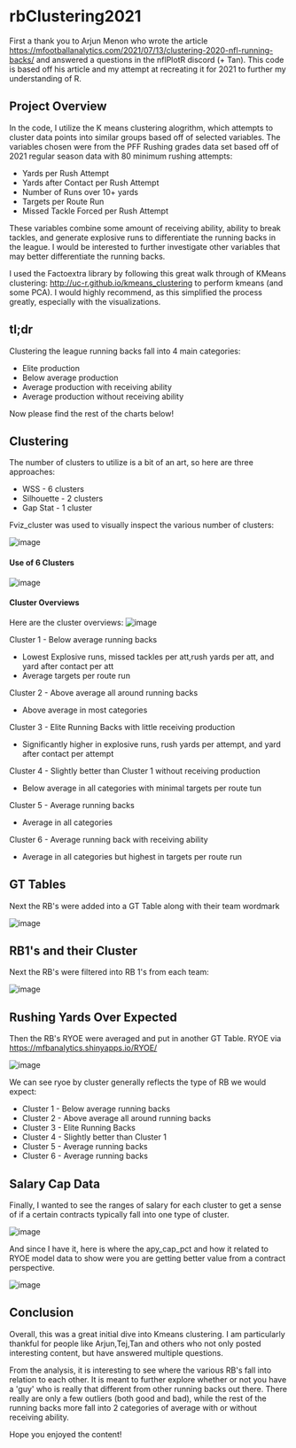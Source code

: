 # rbClustering2021

First a thank you to Arjun Menon who wrote the article https://mfootballanalytics.com/2021/07/13/clustering-2020-nfl-running-backs/ and answered a questions in the nflPlotR discord (+ Tan). This code is based off his article and my attempt at recreating it for 2021 to further my understanding of R. 

## Project Overview 

In the code, I utilize the K means clustering alogrithm, which attempts to cluster data points into similar groups based off of selected variables. The variables chosen were from the PFF Rushing grades data set based off of 2021 regular season data with 80 minimum rushing attempts: 

* Yards per Rush Attempt
* Yards after Contact per Rush Attempt
* Number of Runs over 10+ yards
* Targets per Route Run
* Missed Tackle Forced per Rush Attempt 

These variables combine some amount of receiving ability, ability to break tackles, and generate explosive runs to differentiate the running backs in the league. I would be interested to further investigate other variables that may better differentiate the running backs. 

I used the Factoextra library by following this great walk through of KMeans clustering: http://uc-r.github.io/kmeans_clustering to perform kmeans (and some PCA). I would highly recommend, as this simplified the process greatly, especially with the visualizations. 

## tl;dr
Clustering the league running backs fall into 4 main categories: 
* Elite production
* Below average production
* Average production with receiving ability
* Average production without receiving ability 

Now please find the rest of the charts below! 

## Clustering

The number of clusters to utilize is a bit of an art, so here are three approaches: 

* WSS - 6 clusters 
* Silhouette - 2 clusters
* Gap Stat - 1 cluster

Fviz_cluster was used to visually inspect the various number of clusters: 

![image](https://user-images.githubusercontent.com/92967109/169906831-5238889b-94bd-4ccd-b2e1-0d5b73ee4f43.png)

#### Use of 6 Clusters

![image](https://user-images.githubusercontent.com/92967109/170167016-535a94d0-826b-4349-8ea7-83938602894f.png)

#### Cluster Overviews

Here are the cluster overviews: 
![image](https://user-images.githubusercontent.com/92967109/170520669-9648e191-0a15-457f-8eb5-83ec91dd58fe.png)

Cluster 1 - Below average running backs
* Lowest Explosive runs, missed tackles per att,rush yards per att, and yard after contact per att
* Average targets per route run 

Cluster 2 - Above average all around running backs
* Above average in most categories 

Cluster 3 - Elite Running Backs with little receiving production
* Significantly higher in explosive runs, rush yards per attempt, and yard after contact per attempt

Cluster 4 - Slightly better than Cluster 1 without receiving production
* Below average in all categories with minimal targets per route tun

Cluster 5 - Average running backs
* Average in all categories 

Cluster 6 - Average running back with receiving ability
* Average in all categories but highest in targets per route run 

## GT Tables

Next the RB's were added into a GT Table along with their team wordmark

![image](https://user-images.githubusercontent.com/92967109/170170395-0bac8f85-b4ea-4b3c-aea0-7887d3890a62.png)

## RB1's and their Cluster

Next the RB's were filtered into RB 1's from each team: 

![image](https://user-images.githubusercontent.com/92967109/170529648-09b19666-b2b9-4941-a69b-54aa93de26cc.png)

## Rushing Yards Over Expected 

Then the RB's RYOE were averaged and put in another GT Table. RYOE via https://mfbanalytics.shinyapps.io/RYOE/

![image](https://user-images.githubusercontent.com/92967109/170406688-1fcbb305-9d82-47d9-8969-5adcf86ac4a4.png)

We can see ryoe by cluster generally reflects the type of RB we would expect: 

* Cluster 1 - Below average running backs
* Cluster 2 - Above average all around running backs
* Cluster 3 - Elite Running Backs
* Cluster 4 - Slightly better than Cluster 1
* Cluster 5 - Average running backs
* Cluster 6 - Average running backs

## Salary Cap Data

Finally, I wanted to see the ranges of salary for each cluster to get a sense of if a certain contracts typically fall into one type of cluster. 

![image](https://user-images.githubusercontent.com/92967109/170171862-d41f2522-3919-4f3e-94ee-009fd709f9ce.png)

And since I have it, here is where the apy_cap_pct and how it related to RYOE model data to show were you are getting better value from a contract perspective. 

![image](https://user-images.githubusercontent.com/92967109/170160580-1f227f4c-467d-4ffb-86b5-7b6c38e4d5fe.png)

## Conclusion

Overall, this was a great initial dive into Kmeans clustering. I am particularly thankful for people like Arjun,Tej,Tan and others who not only posted interesting content, but have answered multiple questions. 

From the analysis, it is interesting to see where the various RB's fall into relation to each other. It is meant to further explore whether or not you have a 'guy' who is really that different from other running backs out there. There really are only a few outliers (both good and bad), while the rest of the running backs more fall into 2 categories of average with or without receiving ability. 

Hope you enjoyed the content! 








